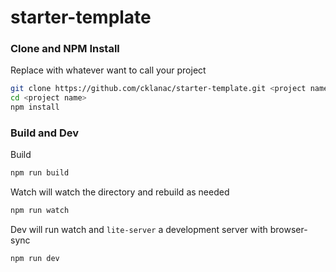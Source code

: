 # starter-template

### Clone and NPM Install
Replace <project name> with whatever want to call your project
``` bash
git clone https://github.com/cklanac/starter-template.git <project name>
cd <project name>
npm install
```

### Build and Dev
Build
``` bash
npm run build
```

Watch will watch the directory and rebuild as needed
``` bash
npm run watch
```

Dev will run watch and `lite-server` a development server with browser-sync
``` bash
npm run dev
```
